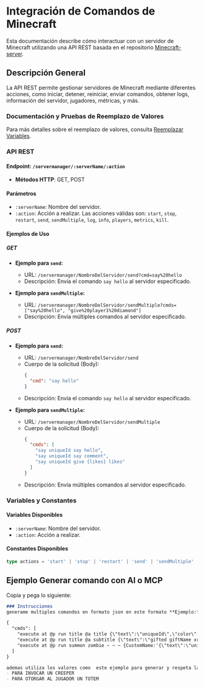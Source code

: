 # Integración de Comandos de Minecraft

Esta documentación describe cómo interactuar con un servidor de Minecraft utilizando una API REST basada en el repositorio [Minecraft-server](https://github.com/nglmercer/server-minecraft-dashboard).

## Descripción General

La API REST permite gestionar servidores de Minecraft mediante diferentes acciones, como iniciar, detener, reiniciar, enviar comandos, obtener logs, información del servidor, jugadores, métricas, y más.

### Documentación y Pruebas de Reemplazo de Valores

Para más detalles sobre el reemplazo de valores, consulta [Reemplazar Variables](./replacevalues).

### API REST

#### Endpoint: `/servermanager/:serverName/:action`

- **Métodos HTTP**: GET, POST

#### Parámetros

- `:serverName`: Nombre del servidor.
- `:action`: Acción a realizar. Las acciones válidas son: `start`, `stop`, `restart`, `send`, `sendMultiple`, `log`, `info`, `players`, `metrics`, `kill`.

#### Ejemplos de Uso

##### GET

- **Ejemplo para `send`:**
  - URL: `/servermanager/NombreDelServidor/send?cmd=say%20hello`
  - Descripción: Envía el comando `say hello` al servidor especificado.

- **Ejemplo para `sendMultiple`:**
  - URL: `/servermanager/NombreDelServidor/sendMultiple?cmds=["say%20hello", "give%20player1%20diamond"]`
  - Descripción: Envía múltiples comandos al servidor especificado.

##### POST

- **Ejemplo para `send`:**
  - URL: `/servermanager/NombreDelServidor/send`
  - Cuerpo de la solicitud (Body):
    ```json
    {
      "cmd": "say hello"
    }
    ```
  - Descripción: Envía el comando `say hello` al servidor especificado.

- **Ejemplo para `sendMultiple`:**
  - URL: `/servermanager/NombreDelServidor/sendMultiple`
  - Cuerpo de la solicitud (Body):
    ```json
    {
      "cmds": [
        "say uniqueId say hello",
        "say uniqueId say comment",
        "say uniqueId give {likes} likes"
      ]
    }
    ```
  - Descripción: Envía múltiples comandos al servidor especificado.

### Variables y Constantes

#### Variables Disponibles

- `:serverName`: Nombre del servidor.
- `:action`: Acción a realizar.

#### Constantes Disponibles

```typescript
type actions = 'start' | 'stop' | 'restart' | 'send' | 'sendMultiple' | 'log' | 'info' | 'players' | 'metrics' | 'kill';
```
## Ejemplo Generar comando con AI o MCP
Copia y pega lo siguiente:
```markdown 
### Instrucciones
generame multiples comandos en formato json en este formato **Ejemplo:**

{
  "cmds": [
    "execute at @p run title @a title {\"text\":\"uniqueId\",\"color\":\"gold\"}",
    "execute at @p run title @a subtitle {\"text\":\"gifted giftName xrepeatCount\",\"color\":\"gold\"}",
    "execute at @p run summon zombie ~ ~ ~ {CustomName:'{\"text\":\"uniqueId\",\"color\":\"red\"}',CustomNameVisible:1b}"
  ]
}

ademas utiliza los valores como  este ejemplo para generar y respeta la siguientes reglas
- PARA INVOCAR UN CREEPER
- PARA OTORGAR AL JUGADOR UN TOTEM
```